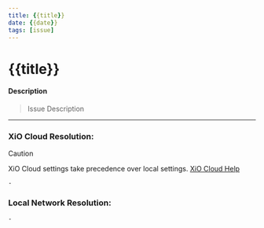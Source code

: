 ```yaml
---
title: {{title}}
date: {{date}}
tags: [issue]
---
```

# {{title}}

#### Description

> Issue Description

---
### XiO Cloud Resolution:

> [!CAUTION]
> XiO Cloud settings take precedence over local settings. [XiO Cloud Help](../../Team/02-Information/Crestron-OLH-Links.md#XiO%20Cloud)

```
- 
```

### Local Network Resolution:
```
- 
```